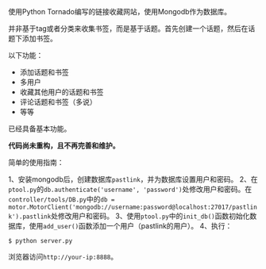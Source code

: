 
使用Python Tornado编写的链接收藏网站，使用Mongodb作为数据库。

并非基于tag或者分类来收集书签，而是基于话题。首先创建一个话题，然后在话题下添加书签。

以下功能：

* 添加话题和书签
* 多用户
* 收藏其他用户的话题和书签
* 评论话题和书签（多说）
* 等等


已经具备基本功能。

**代码尚未重构，且不再完善和维护。**


简单的使用指南：

1、安装mongodb后，创建数据库`pastlink`，并为数据库设置用户和密码。
2、在`ptool.py`的`db.authenticate('username', 'password')`处修改用户和密码。在`controller/tools/DB.py`中的`db = motor.MotorClient('mongodb://username:password@localhost:27017/pastlink').pastlink`处修改用户和密码。
3、使用`ptool.py`中的`init_db()`函数初始化数据库，使用`add_user()`函数添加一个用户（pastlink的用户）。
4、执行：

	$ python server.py

浏览器访问`http://your-ip:8888`。
